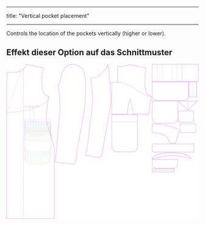 - - -
title: "Vertical pocket placement"
- - -

Controls the location of the pockets vertically (higher or lower).

## Effekt dieser Option auf das Schnittmuster

![This image shows the effect of this option by superimposing several variants that have a different value for this option](carlton_pocketplacementvertical_sample.svg "Effect of this option on the pattern")
